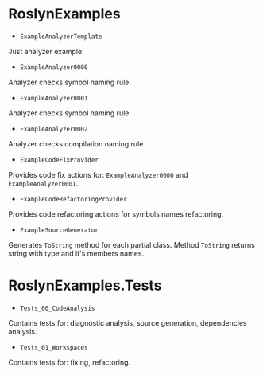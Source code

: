 # RoslynExamples

* `ExampleAnalyzerTemplate`

Just analyzer example.

* `ExampleAnalyzer0000`

Analyzer checks symbol naming rule.

* `ExampleAnalyzer0001`

Analyzer checks symbol naming rule.

* `ExampleAnalyzer0002`

Analyzer checks compilation naming rule.

* `ExampleCodeFixProvider`

Provides code fix actions for: `ExampleAnalyzer0000` and `ExampleAnalyzer0001`. 

* `ExampleCodeRefactoringProvider`

Provides code refactoring actions for symbols names refactoring.

* `ExampleSourceGenerator`

Generates `ToString` method for each partial class. Method `ToString` returns string with type and it's members names.

# RoslynExamples.Tests

* `Tests_00_CodeAnalysis`

Contains tests for: diagnostic analysis, source generation, dependencies analysis.

* `Tests_01_Workspaces`

Contains tests for: fixing, refactoring.